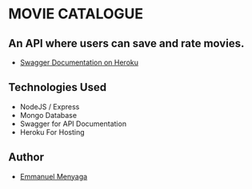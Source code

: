 # MOVIE CATALOGUE

## An API where users can save and rate movies.

- [Swagger Documentation on Heroku](https://mhizterkeyz-movies.herokuapp.com)

## Technologies Used

- NodeJS / Express
- Mongo Database
- Swagger for API Documentation
- Heroku For Hosting

## Author

- [Emmanuel Menyaga](https://github.com/mhizterkeyz)
